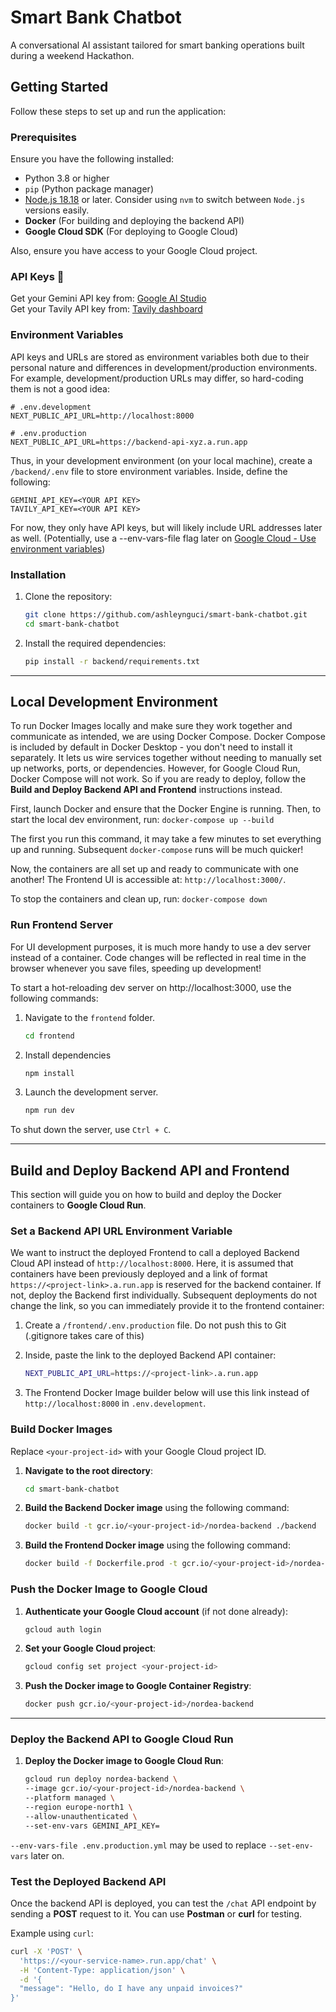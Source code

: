 # Smart Bank Chatbot
A conversational AI assistant tailored for smart banking operations built during a weekend Hackathon.

## Getting Started

Follow these steps to set up and run the application:

### Prerequisites

Ensure you have the following installed:
- Python 3.8 or higher
- `pip` (Python package manager)
- [Node.js 18.18](https://nodejs.org/en) or later. Consider using `nvm` to switch between `Node.js` versions easily.
- **Docker** (For building and deploying the backend API)
- **Google Cloud SDK** (For deploying to Google Cloud)

Also, ensure you have access to your Google Cloud project.

### API Keys 🔑 
Get your Gemini API key from: [Google AI Studio](https://aistudio.google.com/app/apikey)  
Get your Tavily API key from: [Tavily dashboard](https://app.tavily.com/home)

### Environment Variables
API keys and URLs are stored as environment variables both due to their personal nature and differences in development/production environments.
For example, development/production URLs may differ, so hard-coding them is not a good idea:
```
# .env.development
NEXT_PUBLIC_API_URL=http://localhost:8000

# .env.production
NEXT_PUBLIC_API_URL=https://backend-api-xyz.a.run.app
```
Thus, in your development environment (on your local machine), create a `/backend/.env` file to store environment variables.
Inside, define the following:
```
GEMINI_API_KEY=<YOUR API KEY>
TAVILY_API_KEY=<YOUR API KEY>
```
For now, they only have API keys, but will likely include URL addresses later as well.
(Potentially, use a --env-vars-file flag later on [Google Cloud - Use environment variables](https://cloud.google.com/workflows/docs/use-environment-variables)) 

### Installation

1. Clone the repository:
    ```bash
    git clone https://github.com/ashleynguci/smart-bank-chatbot.git
    cd smart-bank-chatbot
    ```

2. Install the required dependencies:
    ```bash
    pip install -r backend/requirements.txt
    ```

---

## Local Development Environment
To run Docker Images locally and make sure they work together and communicate as intended, we are using Docker Compose.
Docker Compose is included by default in Docker Desktop - you don't need to install it separately.
It lets us wire services together without needing to manually set up networks, ports, or dependencies.
However, for Google Cloud Run, Docker Compose will not work. 
So if you are ready to deploy, follow the **Build and Deploy Backend API and Frontend** instructions instead.

First, launch Docker and ensure that the Docker Engine is running. Then, to start the local dev environment, run:
    ```
    docker-compose up --build
    ```

The first you run this command, it may take a few minutes to set everything up and running. Subsequent `docker-compose` runs will be much quicker!

Now, the containers are all set up and ready to communicate with one another!
The Frontend UI is accessible at: `http://localhost:3000/`.

To stop the containers and clean up, run:
    ```
    docker-compose down
    ```

### Run Frontend Server
For UI development purposes, it is much more handy to use a dev server instead of a container.
Code changes will be reflected in real time in the browser whenever you save files, speeding up development!

To start a hot-reloading dev server on http://localhost:3000, use the following commands:

1. Navigate to the `frontend` folder.
    ```bash
    cd frontend
    ```

2. Install dependencies
    ```bash
    npm install
    ```

3. Launch the development server.
    ```bash
    npm run dev
    ```

To shut down the server, use `Ctrl + C`.

---

## Build and Deploy Backend API and Frontend

This section will guide you on how to build and deploy the Docker containers to **Google Cloud Run**.

### Set a Backend API URL Environment Variable
We want to instruct the deployed Frontend to call a deployed Backend Cloud API instead of `http://localhost:8000`.
Here, it is assumed that containers have been previously deployed and a link of format `https://<project-link>.a.run.app`
is reserved for the backend container. If not, deploy the Backend first individually.
Subsequent deployments do not change the link, so you can immediately provide it to the frontend container:

1. Create a `/frontend/.env.production` file. Do not push this to Git (.gitignore takes care of this)

2. Inside, paste the link to the deployed Backend API container:
    ```bash
    NEXT_PUBLIC_API_URL=https://<project-link>.a.run.app
    ```

3. The Frontend Docker Image builder below will use this link instead of `http://localhost:8000` in `.env.development`. 

### Build Docker Images

Replace `<your-project-id>` with your Google Cloud project ID.

1. **Navigate to the root directory**:
    ```bash
    cd smart-bank-chatbot
    ```

2. **Build the Backend Docker image** using the following command:
    ```bash
    docker build -t gcr.io/<your-project-id>/nordea-backend ./backend
    ```

3. **Build the Frontend Docker image** using the following command:
    ```bash
    docker build -f Dockerfile.prod -t gcr.io/<your-project-id>/nordea-frontend ./frontend
    ```

### Push the Docker Image to Google Cloud

1. **Authenticate your Google Cloud account** (if not done already):
    ```bash
    gcloud auth login
    ```

2. **Set your Google Cloud project**:
    ```bash
    gcloud config set project <your-project-id>
    ```

3. **Push the Docker image to Google Container Registry**:
    ```bash
    docker push gcr.io/<your-project-id>/nordea-backend
    ```

---

### Deploy the Backend API to Google Cloud Run

1. **Deploy the Docker image to Google Cloud Run**:
    ```bash
    gcloud run deploy nordea-backend \
    --image gcr.io/<your-project-id>/nordea-backend \
    --platform managed \
    --region europe-north1 \
    --allow-unauthenticated \
    --set-env-vars GEMINI_API_KEY=
    ```

`--env-vars-file .env.production.yml` may be used to replace `--set-env-vars` later on.

### Test the Deployed Backend API

Once the backend API is deployed, you can test the `/chat` API endpoint by sending a **POST** request to it. You can use **Postman** or **curl** for testing.

Example using `curl`:
```bash
curl -X 'POST' \
  'https://<your-service-name>.run.app/chat' \
  -H 'Content-Type: application/json' \
  -d '{
  "message": "Hello, do I have any unpaid invoices?"
}'
```